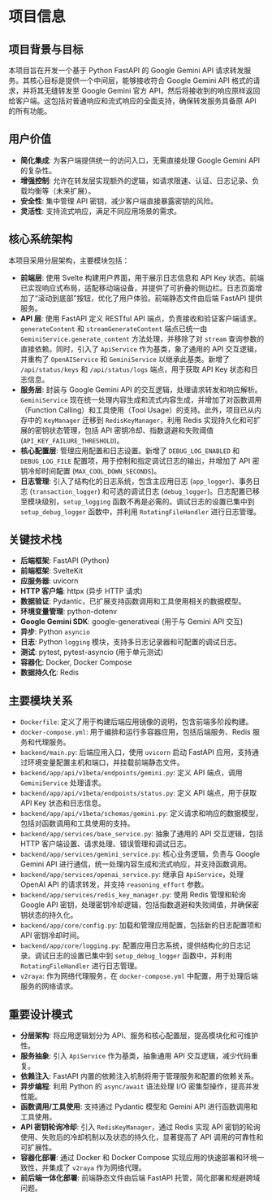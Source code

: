 # 项目信息

## 项目背景与目标
本项目旨在开发一个基于 Python FastAPI 的 Google Gemini API 请求转发服务。其核心目标是提供一个中间层，能够接收符合 Google Gemini API 格式的请求，并将其无缝转发至 Google Gemini 官方 API，然后将接收到的响应原样返回给客户端。这包括对普通响应和流式响应的全面支持，确保转发服务具备原 API 的所有功能。

## 用户价值
*   **简化集成**: 为客户端提供统一的访问入口，无需直接处理 Google Gemini API 的复杂性。
*   **增强控制**: 允许在转发层实现额外的逻辑，如请求限速、认证、日志记录、负载均衡等（未来扩展）。
*   **安全性**: 集中管理 API 密钥，减少客户端直接暴露密钥的风险。
*   **灵活性**: 支持流式响应，满足不同应用场景的需求。

## 核心系统架构
本项目采用分层架构，主要模块包括：
*   **前端层**: 使用 Svelte 构建用户界面，用于展示日志信息和 API Key 状态。前端已实现响应式布局，适配移动端设备，并提供了可折叠的侧边栏。日志页面增加了“滚动到底部”按钮，优化了用户体验。前端静态文件由后端 FastAPI 提供服务。
*   **API 层**: 使用 FastAPI 定义 RESTful API 端点，负责接收和验证客户端请求。`generateContent` 和 `streamGenerateContent` 端点已统一由 `GeminiService.generate_content` 方法处理，并移除了对 `stream` 查询参数的直接依赖。同时，引入了 `ApiService` 作为基类，象了通用的 API 交互逻辑，并重构了 `OpenAIService` 和 `GeminiService` 以继承此基类。新增了 `/api/status/keys` 和 `/api/status/logs` 端点，用于获取 API Key 状态和日志信息。
*   **服务层**: 封装与 Google Gemini API 的交互逻辑，处理请求转发和响应解析。`GeminiService` 现在统一处理内容生成和流式内容生成，并增加了对函数调用（Function Calling）和工具使用（Tool Usage）的支持。此外，项目已从内存中的 `KeyManager` 迁移到 `RedisKeyManager`，利用 Redis 实现持久化和可扩展的密钥状态管理，包括 API 密钥冷却、指数退避和失败阈值 (`API_KEY_FAILURE_THRESHOLD`)。
*   **核心配置层**: 管理应用配置和日志设置。新增了 `DEBUG_LOG_ENABLED` 和 `DEBUG_LOG_FILE` 配置项，用于控制和指定调试日志的输出，并增加了 API 密钥冷却时间配置 (`MAX_COOL_DOWN_SECONDS`)。
*   **日志管理**: 引入了结构化的日志系统，包含主应用日志 (`app_logger`)、事务日志 (`transaction_logger`) 和可选的调试日志 (`debug_logger`)。日志配置已移至模块级别，`setup_logging` 函数不再是必需的。调试日志的设置已集中到 `setup_debug_logger` 函数中，并利用 `RotatingFileHandler` 进行日志管理。

## 关键技术栈
*   **后端框架**: FastAPI (Python)
*   **前端框架**: SvelteKit
*   **应服务器**: uvicorn
*   **HTTP 客户端**: httpx (异步 HTTP 请求)
*   **数据验证**: Pydantic，已扩展支持函数调用和工具使用相关的数据模型。
*   **环境变量管理**: python-dotenv
*   **Google Gemini SDK**: google-generativeai (用于与 Gemini API 交互)
*   **异步**: Python `asyncio`
*   **日志**: Python `logging` 模块，支持多日志记录器和可配置的调试日志。
*   **测试**: pytest, pytest-asyncio (用于单元测试)
*   **容器化**: Docker, Docker Compose
*   **数据持久化**: Redis

## 主要模块关系
*   `Dockerfile`: 定义了用于构建后端应用镜像的说明，包含前端多阶段构建。
*   `docker-compose.yml`: 用于编排和运行多容器应用，包括后端服务、Redis 服务和代理服务。
*   `backend/main.py`: 后端应用入口，使用 `uvicorn` 启动 FastAPI 应用，支持通过环境变量配置主机和端口，并挂载前端静态文件。
*   `backend/app/api/v1beta/endpoints/gemini.py`: 定义 API 端点，调用 `GeminiService` 处理请求。
*   `backend/app/api/v1beta/endpoints/status.py`: 定义 API 端点，用于获取 API Key 状态和日志信息。
*   `backend/app/api/v1beta/schemas/gemini.py`: 定义请求和响应的数据模型，包括对函数调用和工具使用的支持。
*   `backend/app/services/base_service.py`: 抽象了通用的 API 交互逻辑，包括 HTTP 客户端设置、请求处理、错误管理和调试日志。
*   `backend/app/services/gemini_service.py`: 核心业务逻辑，负责与 Google Gemini API 进行通信，统一处理内容生成和流式响应，并支持函数调用。
*   `backend/app/services/openai_service.py`: 继承自 `ApiService`，处理 OpenAI API 的请求转发，并支持 `reasoning_effort` 参数。
*   `backend/app/services/redis_key_manager.py`: 使用 Redis 管理和轮询 Google API 密钥，处理密钥冷却逻辑，包括指数退避和失败阈值，并确保密钥状态的持久化。
*   `backend/app/core/config.py`: 加载和管理应用配置，包括新的日志配置项和 API 密钥冷却时间。
*   `backend/app/core/logging.py`: 配置应用日志系统，提供结构化的日志记录。调试日志的设置已集中到 `setup_debug_logger` 函数中，并利用 `RotatingFileHandler` 进行日志管理。
*   `v2raya`: 作为网络代理服务，在 `docker-compose.yml` 中配置，用于处理后端服务的网络请求。

## 重要设计模式
*   **分层架构**: 将应用逻辑划分为 API、服务和核心配置层，提高模块化和可维护性。
*   **服务抽象**: 引入 `ApiService` 作为基类，抽象通用 API 交互逻辑，减少代码重复。
*   **依赖注入**: FastAPI 内置的依赖注入机制将用于管理服务和配置的依赖关系。
*   **异步编程**: 利用 Python 的 `async/await` 语法处理 I/O 密集型操作，提高并发性能。
*   **函数调用/工具使用**: 支持通过 Pydantic 模型和 Gemini API 进行函数调用和工具使用。
*   **API 密钥轮询冷却**: 引入 `RedisKeyManager`，通过 Redis 实现 API 密钥的轮询使用、失败后的冷却机制以及状态的持久化，显著提高了 API 调用的可靠性和可扩展性。
*   **容器化部署**: 通过 Docker 和 Docker Compose 实现应用的快速部署和环境一致性，并集成了 `v2raya` 作为网络代理。
*   **前后端一体化部署**: 前端静态文件由后端 FastAPI 托管，简化部署和规避跨域问题。
